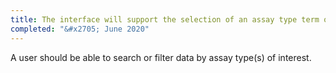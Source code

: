 ```yaml
---
title: The interface will support the selection of an assay type term of interest
completed: "&#x2705; June 2020"
---
```


A user should be able to search or filter data by assay type(s) of interest.
